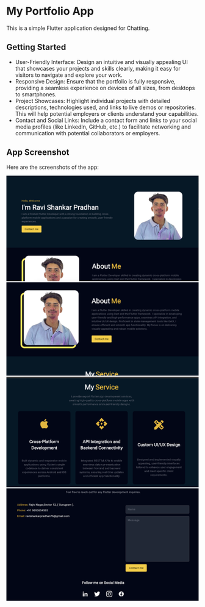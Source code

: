 # My Portfolio App

This is a simple Flutter application designed for Chatting.

## Getting Started

- User-Friendly Interface: Design an intuitive and visually appealing UI that showcases your projects and skills clearly, making it easy for visitors to navigate and explore your work.
- Responsive Design: Ensure that the portfolio is fully responsive, providing a seamless experience on devices of all sizes, from desktops to smartphones.
- Project Showcases: Highlight individual projects with detailed descriptions, technologies used, and links to live demos or repositories. This will help potential employers or clients understand your capabilities.
- Contact and Social Links: Include a contact form and links to your social media profiles (like LinkedIn, GitHub, etc.) to facilitate networking and communication with potential collaborators or employers.

## App Screenshot

Here are the screenshots of the app:

![Screenshot 1](assets/app_screenshots/1.png)
![Screenshot 2](assets/app_screenshots/2.png)
![Screenshot 3](assets/app_screenshots/3.png)
![Screenshot 4](assets/app_screenshots/4.png)
